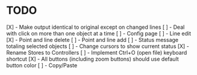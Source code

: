 # TODO

[X] - Make output identical to original except on changed lines
[ ] - Deal with click on more than one object at a time
[ ] - Config page
[ ] - Line edit
[X] - Point and line delete
[ ] - Point and line add
[ ] - Status message totaling selected objects
[ ] - Change cursors to show current status
[X] - Rename Stores to Controllers
[ ] - Implement Ctrl+O (open file) keyboard shortcut
[X] - All buttons (including zoom buttons) should use default button color
[ ] - Copy/Paste
